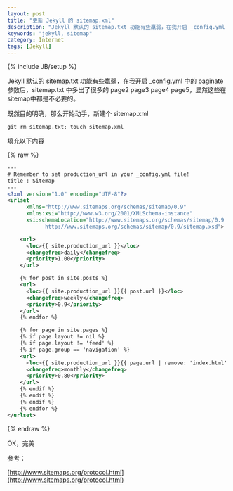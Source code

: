 ```yaml
---
layout: post
title: "更新 Jekyll 的 sitemap.xml"
description: "Jekyll 默认的 sitemap.txt 功能有些羸弱，在我开启 _config.yml 中的 paginate 参数后，sitemap.txt 中多出了很多的 page2 page3 page4 page5，显然这些在sitemap中都是不必要的。"
keywords: "jekyll, sitemap"
category: Internet
tags: [Jekyll]
---
```

{% include JB/setup %}

Jekyll 默认的 sitemap.txt 功能有些羸弱，在我开启 _config.yml 中的 paginate 参数后，sitemap.txt 中多出了很多的 page2 page3 page4 page5，显然这些在sitemap中都是不必要的。

既然目的明确，那么开始动手，新建个 sitemap.xml

    git rm sitemap.txt; touch sitemap.xml

填充以下内容

<!-- more -->

{% raw %}
```xml
---
# Remember to set production_url in your _config.yml file!
title : Sitemap
---
<?xml version="1.0" encoding="UTF-8"?>
<urlset
      xmlns="http://www.sitemaps.org/schemas/sitemap/0.9"
      xmlns:xsi="http://www.w3.org/2001/XMLSchema-instance"
      xsi:schemaLocation="http://www.sitemaps.org/schemas/sitemap/0.9
            http://www.sitemaps.org/schemas/sitemap/0.9/sitemap.xsd">

    <url>
      <loc>{{ site.production_url }}</loc>
      <changefreq>daily</changefreq>
      <priority>1.00</priority>
    </url>

    {% for post in site.posts %}
    <url>
      <loc>{{ site.production_url }}{{ post.url }}</loc>
      <changefreq>weekly</changefreq>
      <priority>0.9</priority>
    </url>
    {% endfor %}

    {% for page in site.pages %}
    {% if page.layout != nil %}
    {% if page.layout != 'feed' %}
    {% if page.group == 'navigation' %}
    <url>
      <loc>{{ site.production_url }}{{ page.url | remove: 'index.html' }}</loc>
      <changefreq>monthly</changefreq>
      <priority>0.80</priority>
    </url>
    {% endif %}
    {% endif %}
    {% endif %}
    {% endfor %}
</urlset>
```
{% endraw %}

OK，完美

参考：

[http://www.sitemaps.org/protocol.html](http://www.sitemaps.org/protocol.html)
